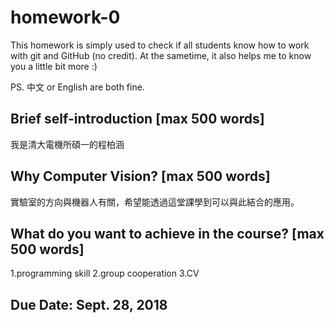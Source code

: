 # homework-0
This homework is simply used to check if all students know how to work with git and GitHub (no credit).
At the sametime, it also helps me to know you a little bit more :)

PS. 中文 or English are both fine.

## Brief self-introduction [max 500 words]
我是清大電機所碩一的程柏涵

## Why Computer Vision? [max 500 words]
實驗室的方向與機器人有關，希望能透過這堂課學到可以與此結合的應用。
## What do you want to achieve in the course? [max 500 words]
1.programming skill
2.group cooperation
3.CV

## Due Date: Sept. 28, 2018
